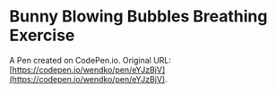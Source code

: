 # Bunny Blowing Bubbles Breathing Exercise

A Pen created on CodePen.io. Original URL: [https://codepen.io/wendko/pen/eYJzBjV](https://codepen.io/wendko/pen/eYJzBjV).

